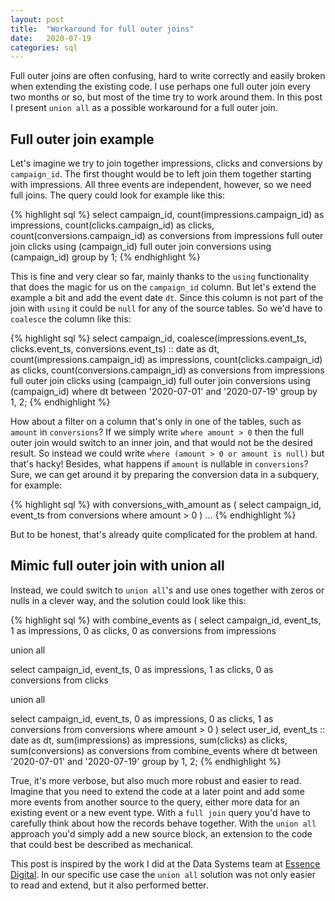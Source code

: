 ```yaml
---
layout: post
title:  "Workaround for full outer joins"
date:   2020-07-19
categories: sql
---
```

Full outer joins are often confusing, hard to write correctly and easily broken when extending the existing code. I use perhaps one full outer join every two months or so, but most of the time try to work around them. In this post I present `union all` as a possible workaround for a full outer join.

## Full outer join example

Let's imagine we try to join together impressions, clicks and conversions by `campaign_id`. The first thought would be to left join them together starting with impressions. All three events are independent, however, so we need full joins. The query could look for example like this:

{% highlight sql %}
select
  campaign_id,
  count(impressions.campaign_id) as impressions,
  count(clicks.campaign_id) as clicks,
  count(conversions.campaign_id) as conversions
from impressions
full outer join clicks using (campaign_id)
full outer join conversions using (campaign_id)
group by 1;
{% endhighlight %}

This is fine and very clear so far, mainly thanks to the `using` functionality that does the magic for us on the `campaign_id` column. But let's extend the example a bit and add the event date `dt`. Since this column is not part of the join with `using` it could be `null` for any of the source tables. So we'd have to `coalesce` the column like this:

{% highlight sql %}
select
  campaign_id,
  coalesce(impressions.event_ts,
    clicks.event_ts,
    conversions.event_ts) :: date as dt,
  count(impressions.campaign_id) as impressions,
  count(clicks.campaign_id) as clicks,
  count(conversions.campaign_id) as conversions
from impressions
full outer join clicks using (campaign_id)
full outer join conversions using (campaign_id)
where dt between '2020-07-01' and '2020-07-19'
group by 1, 2;
{% endhighlight %}

How about a filter on a column that's only in one of the tables, such as `amount` in `conversions`? If we simply write `where amount > 0` then the full outer join would switch to an inner join, and that would not be the desired result. So instead we could write `where (amount > 0 or amount is null)` but that's hacky! Besides, what happens if `amount` is nullable in `conversions`? Sure, we can get around it by preparing the conversion data in a subquery, for example:

{% highlight sql %}
with conversions_with_amount as (
  select
    campaign_id,
    event_ts
  from conversions
  where amount > 0
)
...
{% endhighlight %}

But to be honest, that's already quite complicated for the problem at hand.

## Mimic full outer join with union all

Instead, we could switch to `union all`'s and use ones together with zeros or nulls in a clever way, and the solution could look like this:

{% highlight sql %}
with combine_events as (
  select
    campaign_id,
    event_ts,
    1 as impressions,
    0 as clicks,
    0 as conversions
  from impressions

  union all

  select
    campaign_id,
    event_ts,
    0 as impressions,
    1 as clicks,
    0 as conversions
  from clicks

  union all

  select
    campaign_id,
    event_ts,
    0 as impressions,
    0 as clicks,
    1 as conversions
  from conversions
  where amount > 0
)
select
  user_id,
  event_ts :: date as dt,
  sum(impressions) as impressions,
  sum(clicks) as clicks,
  sum(conversions) as conversions
from combine_events
where dt between '2020-07-01' and '2020-07-19'
group by 1, 2;
{% endhighlight %}

True, it's more verbose, but also much more robust and easier to read. Imagine that you need to extend the code at a later point and add some more events from another source to the query, either more data for an existing event or a new event type. With a `full join` query you'd have to carefully think about how the records behave together. With the `union all` approach you'd simply add a new source block, an extension to the code that could best be described as mechanical.

This post is inspired by the work I did at the Data Systems team at [Essence Digital][essence-digital]. In our specific use case the `union all` solution was not only easier to read and extend, but it also performed better.

[essence-digital]: https://essenceglobal.com/
